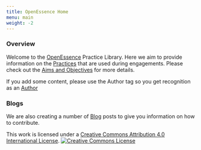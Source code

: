 ```yaml
---
title: OpenEssence Home
menu: main
weight: -2
---
```


### Overview

Welcome to the [OpenEssence](https://openessence.github.io/) Practice Library. Here we aim to provide information on the [Practices](/practices) that are used during engagements. Please check out the [Aims and Objectives](/blog/aims-objectives/) for more details.

If you add some content, please use the Author tag so you get recognition as an [Author](/author)

### Blogs
We are also creating a number of [Blog](/blog) posts to give you information on how to contribute.

This work is licensed under a <a rel="license" href="http://creativecommons.org/licenses/by/4.0/">Creative Commons Attribution 4.0 International License</a>.
<a rel="license" href="http://creativecommons.org/licenses/by/4.0/"><img alt="Creative Commons License" style="border-width:0" src="https://i.creativecommons.org/l/by/4.0/88x31.png" /></a>
